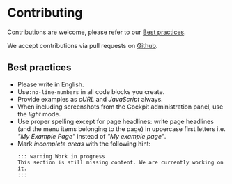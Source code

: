 # Contributing

Contributions are welcome, please refer to our [Best practices](#best-practices).

We accept contributions via pull requests on [Github](https://www.github.com).

## Best practices

* Please write in English.
* Use`:no-line-numbers` in all code blocks you create.
* Provide examples as *cURL* and *JavaScript* always.
* When including screenshots from the Cockpit administration panel, use the *light* mode.
* Use proper spelling except for page headlines: write page headlines (and the menu items belonging to the page) in uppercase first letters i.e. *"My Example Page"* instead of *"My example page"*.
* Mark *incomplete areas* with the following hint:
    ```
    ::: warning Work in progress
    This section is still missing content. We are currently working on it.
    :::
    ```